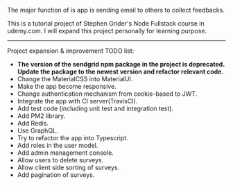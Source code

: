 The major function of is app is sending email to others to collect feedbacks.

This is a tutorial project of Stephen Grider's Node Fullstack course in udemy.com. I will expand this project personally for learning purpose.

---

Project expansion & improvement TODO list:

- **The version of the sendgrid npm package in the project is deprecated. Update the package to the newest version and refactor relevant code.**
- Change the MaterialCSS into MaterialUI. 
- Make the app become responsive.
- Change authentication mechanism from cookie-based to JWT.
- Integrate the app with CI server(TravisCI).
- Add test code (including unit test and integration test).
- Add PM2 library.
- Add Redis.
- Use GraphQL.
- Try to refactor the app into Typescript.
- Add roles in the user model.
- Add admin management console.
- Allow users to delete surveys.
- Allow client side sorting of surveys.
- Add pagination of surveys.
